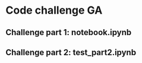 # Code challenge GA

## Challenge part 1: notebook.ipynb

## Challenge part 2: test_part2.ipynb























